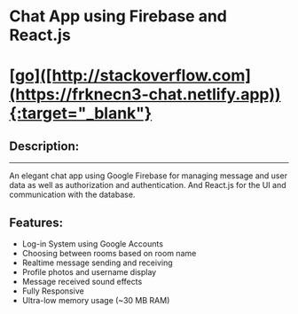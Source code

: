 # Chat App using Firebase and React.js

<h1><a href=''>[go]([http://stackoverflow.com](https://frknecn3-chat.netlify.app)){:target="_blank"}</a></h1>

<h2>Description:</h2>

<hr/>

An elegant chat app using Google Firebase for managing message and user data as well as authorization and authentication. And React.js for the UI and communication with the database.

<h2>Features:</h2>

<ul>
  <li>Log-in System using Google Accounts</li>
  <li>Choosing between rooms based on room name</li>
  <li>Realtime message sending and receiving</li>
  <li>Profile photos and username display</li>
  <li>Message received sound effects</li>
  <li>Fully Responsive</li>
  <li>Ultra-low memory usage (~30 MB RAM)</li>
</ul>
